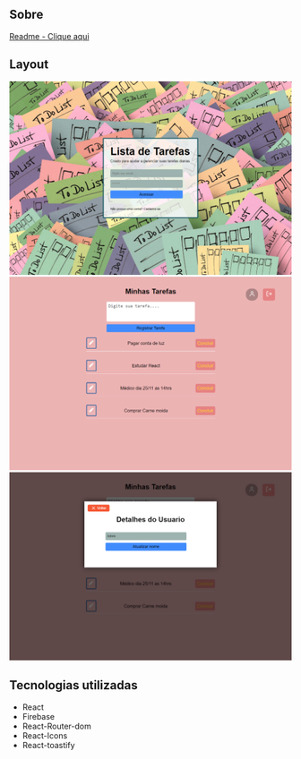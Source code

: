 ## Sobre

[Readme - Clique aqui](https://github.com/wagnerSfarias/to-do-list-React)

## Layout 
<img width="600" src="https://raw.githubusercontent.com/wagnerSfarias/to-do-list-React/main/src/assets/login.png">

<img width="600" src="https://raw.githubusercontent.com/wagnerSfarias/to-do-list-React/main/src/assets/tasks.png">

<img width="600" src="https://raw.githubusercontent.com/wagnerSfarias/to-do-list-React/main/src/assets/user.png">

## Tecnologias utilizadas
- React
- Firebase
- React-Router-dom
- React-Icons
- React-toastify